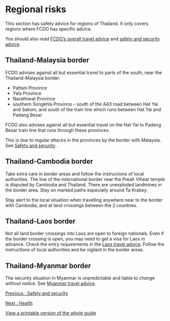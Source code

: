 # Regional risks

This section has safety advice for regions of Thailand. It only covers regions where FCDO has specific advice.

You should also read [FCDO’s overall travel advice](/foreign-travel-advice/thailand) and [safety and security advice](/foreign-travel-advice/thailand/safety-and-security).

## Thailand-Malaysia border

FCDO advises against all but essential travel to parts of the south, near the Thailand-Malaysia border:

* Pattani Province
* Yala Province
* Narathiwat Province
* southern Songkhla Province – south of the A43 road between Hat Yai and Sakom, and south of the train line which runs between Hat Yai and Padang Besar

FCDO also advises against all but essential travel on the Hat Yai to Padang Besar train line that runs through these provinces.

This is due to regular attacks in the provinces by the border with Malaysia. See [Safety and security](https://www.gov.uk/foreign-travel-advice/thailand/safety-and-security) .

## Thailand-Cambodia border

Take extra care in border areas and follow the instructions of local authorities. The line of the international border near the Preah Vihear temple is disputed by Cambodia and Thailand. There are unexploded landmines in the border area. Stay on marked paths especially around Ta Krabey.

Stay alert to the local situation when travelling anywhere near to the border with Cambodia, and at land crossings between the 2 countries.

## Thailand-Laos border

Not all land border crossings into Laos are open to foreign nationals. Even if the border crossing is open, you may need to get a visa for Laos in advance. Check the entry requirements in the [Laos travel advice](https://www.gov.uk/foreign-travel-advice/laos/entry-requirements). Follow the instructions of local authorities and be vigilant in the border areas.

## Thailand-Myanmar border

The security situation in Myanmar is unpredictable and liable to change without notice. See [Myanmar travel advice](https://www.gov.uk/foreign-travel-advice/myanmar).

[Previous
:
Safety and security](/foreign-travel-advice/thailand/safety-and-security)

[Next
:
Health](/foreign-travel-advice/thailand/health)

[View a printable version of the whole guide](/foreign-travel-advice/thailand/print)
